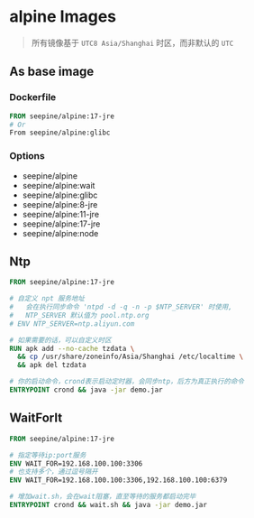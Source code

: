 
# alpine Images

> 所有镜像基于 `UTC8 Asia/Shanghai` 时区，而非默认的 `UTC`

## As base image

### Dockerfile
```dockerfile
FROM seepine/alpine:17-jre
# Or
From seepine/alpine:glibc
```

### Options

- seepine/alpine
- seepine/alpine:wait
- seepine/alpine:glibc
- seepine/alpine:8-jre
- seepine/alpine:11-jre
- seepine/alpine:17-jre
- seepine/alpine:node

## Ntp

```dockerfile
FROM seepine/alpine:17-jre

# 自定义 npt 服务地址
#   会在执行同步命令 'ntpd -d -q -n -p $NTP_SERVER' 时使用, 
#   NTP_SERVER 默认值为 pool.ntp.org
# ENV NTP_SERVER=ntp.aliyun.com

# 如果需要的话，可以自定义时区
RUN apk add --no-cache tzdata \
  && cp /usr/share/zoneinfo/Asia/Shanghai /etc/localtime \
  && apk del tzdata

# 你的启动命令，crond表示启动定时器，会同步ntp，后方为真正执行的命令
ENTRYPOINT crond && java -jar demo.jar
```

## WaitForIt

```dockerfile
FROM seepine/alpine:17-jre

# 指定等待ip:port服务
ENV WAIT_FOR=192.168.100.100:3306
# 也支持多个，通过逗号隔开
ENV WAIT_FOR=192.168.100.100:3306,192.168.100.100:6379

# 增加wait.sh，会在wait阻塞，直至等待的服务都启动完毕
ENTRYPOINT crond && wait.sh && java -jar demo.jar
```

